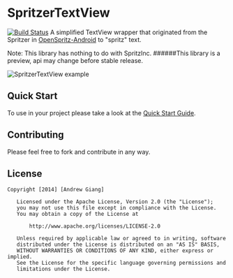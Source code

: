 SpritzerTextView
============

[![Build Status](https://travis-ci.org/andrewgiang/SpritzerTextView.png?branch=master)](https://travis-ci.org/andrewgiang/SpritzerTextView)
A simplified TextView wrapper that originated from the Spritzer in  [OpenSpritz-Android](https://github.com/OnlyInAmerica/OpenSpritz-Android) to "spritz" text.

Note: This library has nothing to do with SpritzInc.
######This library is a preview, api may change before stable release.

![SpritzerTextView example](http://i.imgur.com/mkeViYY.gif)



Quick Start
------------
To use in your project please take a look at the [Quick Start Guide](https://github.com/andrewgiang/SpritzerTextView/blob/master/QUICKSTART.md).

Contributing
------------
Please feel free to fork and contribute in any way.


License
------------
```
Copyright [2014] [Andrew Giang]

   Licensed under the Apache License, Version 2.0 (the "License");
   you may not use this file except in compliance with the License.
   You may obtain a copy of the License at

       http://www.apache.org/licenses/LICENSE-2.0

   Unless required by applicable law or agreed to in writing, software
   distributed under the License is distributed on an "AS IS" BASIS,
   WITHOUT WARRANTIES OR CONDITIONS OF ANY KIND, either express or implied.
   See the License for the specific language governing permissions and
   limitations under the License.
```
